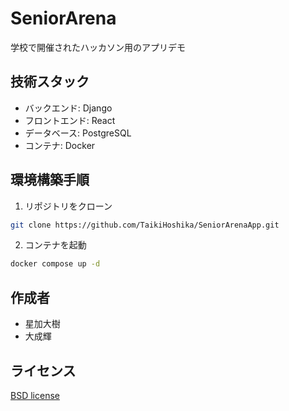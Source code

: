 # SeniorArena
学校で開催されたハッカソン用のアプリデモ

## 技術スタック
- バックエンド: Django
- フロントエンド: React
- データベース: PostgreSQL
- コンテナ: Docker

## 環境構築手順
1. リポジトリをクローン
```sh
git clone https://github.com/TaikiHoshika/SeniorArenaApp.git
```

2. コンテナを起動
```sh
docker compose up -d
```

## 作成者
- 星加大樹
- 大成輝

## ライセンス
[BSD license](https://ja.wikipedia.org/wiki/BSDライセンス)